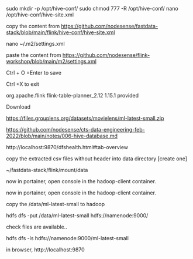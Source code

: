 sudo mkdir -p /opt/hive-conf/
sudo chmod 777 -R /opt/hive-conf/
nano /opt/hive-conf/hive-site.xml

copy the content from https://github.com/nodesense/fastdata-stack/blob/main/flink/hive-conf/hive-site.xml
 
nano ~/.m2/settings.xml

paste the content from https://github.com/nodesense/flink-workshop/blob/main/m2/settings.xml

Ctrl + O  =Enter to save

Ctrl +X to exit





<dependency>
<groupId>org.apache.flink</groupId>
<artifactId>flink-table-planner_2.12</artifactId>
<version>1.15.1</version>
<scope>provided</scope>
</dependency>



Download 

https://files.grouplens.org/datasets/movielens/ml-latest-small.zip


https://github.com/nodesense/cts-data-engineering-feb-2022/blob/main/notes/006-hive-database.md

http://localhost:9870/dfshealth.html#tab-overview

copy the extracted csv files without header into  data directory [create one]


~/fastdata-stack/flink/mount/data

now in portainer, open console in the hadoop-client container.

now in portainer, open console in the hadoop-client container.

copy the /data/ml-latest-small to hadoop

hdfs dfs -put /data/ml-latest-small hdfs://namenode:9000/

check files are available..

hdfs dfs -ls hdfs://namenode:9000/ml-latest-small

in browser, http://localhost:9870